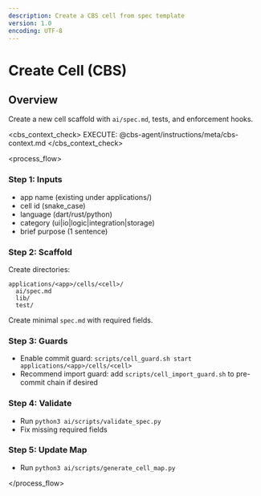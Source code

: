 ```yaml
---
description: Create a CBS cell from spec template
version: 1.0
encoding: UTF-8
---
```


# Create Cell (CBS)

## Overview

Create a new cell scaffold with `ai/spec.md`, tests, and enforcement hooks.

<cbs_context_check>
  EXECUTE: @cbs-agent/instructions/meta/cbs-context.md
</cbs_context_check>

<process_flow>

<step number="1" name="collect_inputs">

### Step 1: Inputs
- app name (existing under applications/)
- cell id (snake_case)
- language (dart/rust/python)
- category (ui|io|logic|integration|storage)
- brief purpose (1 sentence)

</step>

<step number="2" name="scaffold">

### Step 2: Scaffold
Create directories:
```
applications/<app>/cells/<cell>/
  ai/spec.md
  lib/
  test/
```
Create minimal `spec.md` with required fields.

</step>

<step number="3" name="guards">

### Step 3: Guards
- Enable commit guard: `scripts/cell_guard.sh start applications/<app>/cells/<cell>`
- Recommend import guard: add `scripts/cell_import_guard.sh` to pre-commit chain if desired

</step>

<step number="4" name="validate">

### Step 4: Validate
- Run `python3 ai/scripts/validate_spec.py`
- Fix missing required fields

</step>

<step number="5" name="map">

### Step 5: Update Map
- Run `python3 ai/scripts/generate_cell_map.py`

</step>

</process_flow>

